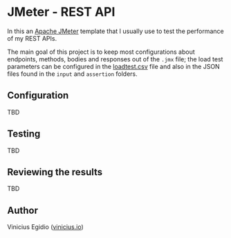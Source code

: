 # JMeter - REST API

In this an [Apache JMeter](https://jmeter.apache.org/) template that I usually use to test the performance of my REST APIs.

The main goal of this project is to keep most configurations about endpoints, methods, bodies and responses out of the `.jmx` file; the load test parameters can be configured in the [loadtest.csv]() file and also in the JSON files found in the `input` and `assertion` folders.

## Configuration

TBD

## Testing

TBD

## Reviewing the results

TBD

## Author

Vinicius Egidio ([vinicius.io](http://vinicius.io))
